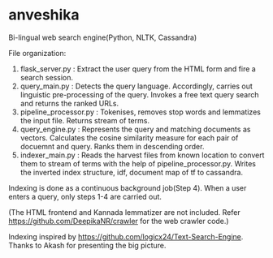# anveshika
Bi-lingual web search engine(Python, NLTK, Cassandra)

File organization:

1. flask_server.py : Extract the user query from the HTML form and fire a search session.
2. query_main.py : Detects the query language. Accordingly, carries out linguistic pre-processing of the query. Invokes a free text query search and returns the ranked URLs.
3. pipeline_processor.py : Tokenises, removes stop words and lemmatizes the input file. Returns stream of terms.
4. query_engine.py : Represents the query and matching documents as vectors. Calculates the cosine similarity measure for each pair of docuemnt and query. Ranks them in descending order.
5. indexer_main.py : Reads the harvest files from known location to convert them to stream of terms with the help of pipeline_processor.py. Writes the inverted index structure, idf, document map of tf to cassandra.

Indexing is done as a continuous background job(Step 4). When a user enters a query, only steps 1-4 are carried out.

(The HTML frontend and Kannada lemmatizer are not included. 
Refer https://github.com/DeepikaNR/crawler for the web crawler code.)

Indexing inspired by https://github.com/logicx24/Text-Search-Engine. Thanks to Akash for presenting the big picture.

